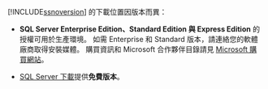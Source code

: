 [!INCLUDE[ssnoversion](ssnoversion-md.md)] 的下載位置因版本而異：

- **SQL Server Enterprise Edition、Standard Edition 與 Express Edition** 的授權可用於生產環境。 如需 Enterprise 和 Standard 版本，請連絡您的軟體廠商取得安裝媒體。 購買資訊和 Microsoft 合作夥伴目錄請見 [Microsoft 購買網站](https://www.microsoft.com/en-us/server-cloud/products/sql-server/overview.aspx)。 

- [SQL Server 下載](http://www.microsoft.com/sql-server/sql-server-downloads)提供**免費版本**。